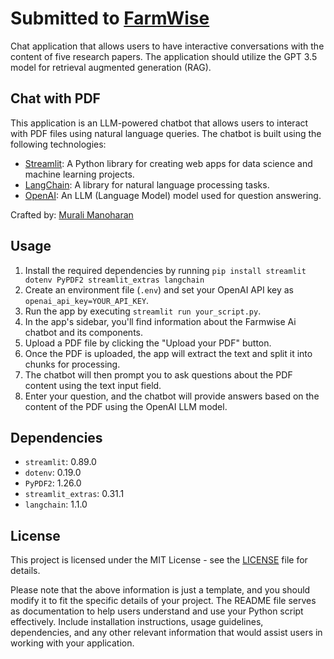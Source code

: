 # Submitted to [FarmWise](https://listedinc.notion.site/About-Us-Listed-Inc-c158f2e78d7948a2abae6033e56920e8)

Chat application that allows users to have interactive conversations with the content of five research papers. The application should utilize the GPT 3.5 model for retrieval augmented generation (RAG).

## Chat with PDF
This application is an LLM-powered chatbot that allows users to interact with PDF files using natural language queries. The chatbot is built using the following technologies:

- [Streamlit](https://streamlit.io/): A Python library for creating web apps for data science and machine learning projects.
- [LangChain](https://python.langchain.com/): A library for natural language processing tasks.
- [OpenAI](https://platform.openai.com/docs/models): An LLM (Language Model) model used for question answering.

Crafted by: [Murali Manoharan](https://github.com/MURALIMANOHARAN1)

## Usage
1. Install the required dependencies by running `pip install streamlit dotenv PyPDF2 streamlit_extras langchain`
2. Create an environment file (`.env`) and set your OpenAI API key as `openai_api_key=YOUR_API_KEY`.
3. Run the app by executing `streamlit run your_script.py`.
4. In the app's sidebar, you'll find information about the Farmwise Ai chatbot and its components.
5. Upload a PDF file by clicking the "Upload your PDF" button.
6. Once the PDF is uploaded, the app will extract the text and split it into chunks for processing.
7. The chatbot will then prompt you to ask questions about the PDF content using the text input field.
8. Enter your question, and the chatbot will provide answers based on the content of the PDF using the OpenAI LLM model.

## Dependencies
- `streamlit`: 0.89.0
- `dotenv`: 0.19.0
- `PyPDF2`: 1.26.0
- `streamlit_extras`: 0.31.1
- `langchain`: 1.1.0

## License
This project is licensed under the MIT License - see the [LICENSE](LICENSE) file for details.

Please note that the above information is just a template, and you should modify it to fit the specific details of your project. The README file serves as documentation to help users understand and use your Python script effectively. Include installation instructions, usage guidelines, dependencies, and any other relevant information that would assist users in working with your application.
